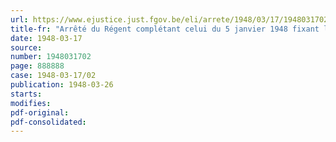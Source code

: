 ```yaml
---
url: https://www.ejustice.just.fgov.be/eli/arrete/1948/03/17/1948031702/justel
title-fr: "Arrêté du Régent complétant celui du 5 janvier 1948 fixant le taux des cotisations à payer, pour l'exercice 1947, par les chefs d'entreprise soumis à la loi du 24 juillet 1927, relative à la réparation des dommages causés par les maladies professionnelles"
date: 1948-03-17
source:
number: 1948031702
page: 888888
case: 1948-03-17/02
publication: 1948-03-26
starts:
modifies:
pdf-original:
pdf-consolidated:
---
```



